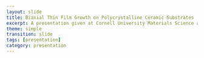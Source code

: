 ```yaml
---
layout: slide
title: Biaxial Thin Film Growth on Polycrystalline Ceramic Substrates
excerpt: A presentation given at Cornell University Materials Science and Engineering, Ithaca NY
theme: simple
transition: slide
tags: [presentation]
category: presentation
---
```


<section data-markdown data-background-image="https://brendanmarozas.github.io/images/PresentCornell2014.png" 
data-background-size="contain" data-transition="slide-in fade-out"></section>
